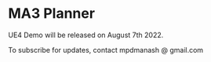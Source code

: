 # MA3 Planner


UE4 Demo will be released on August 7th 2022.


To subscribe for updates, contact mpdmanash @ gmail.com